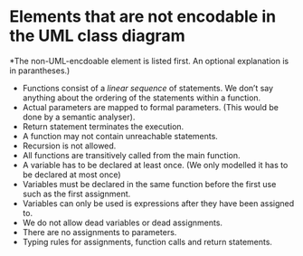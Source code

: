 # Elements that are not encodable in the UML class diagram

*The non-UML-encdoable element is listed first. An optional explanation is in parantheses.)

- Functions consist of a *linear sequence* of statements. We don’t say anything about the ordering of the statements within a function.
- Actual parameters are mapped to formal parameters. (This would be done by a semantic analyser).
- Return statement terminates the execution.
- A function may not contain unreachable statements.
- Recursion is not allowed.
- All functions are transitively called from the main function.
- A variable has to be declared at least once. (We only modelled it has to be declared at most once)
- Variables must be declared in the same function before the first use such as the first assignment.
- Variables can only be used is expressions after they have been assigned to.
- We do not allow dead variables or dead assignments.
- There are no assignments to parameters.
- Typing rules for assignments, function calls and return statements.
